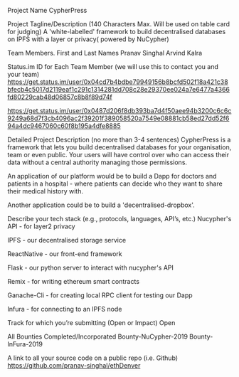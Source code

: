 Project Name
CypherPress

Project Tagline/Description (140 Characters Max. Will be used on table card for judging)
A 'white-labelled' framework to build decentralised databases on IPFS with a layer or privacy( powered by NuCypher)

Team Members. First and Last Names
Pranav Singhal Arvind Kalra

Status.im ID for Each Team Member (we will use this to contact you and your team)
https://get.status.im/user/0x04cd7b4bdbe79949156b8bcfd502f18a421c38bfecb4c5017d2119eaf1c291c1314281dd708c28e29370ee024a7e6477a4366fd80229cab48d06857c8b8f89d74f

https://get.status.im/user/0x0487d206f8db393ba7d4f50aee94b3200c6c6c9249a68d7f3cb4096ac2f39201f389058520a7549e08881cb58ed27dd52f694a4dc9467060c60f8b195a4dfe8885

Detailed Project Description (no more than 3-4 sentences)
CypherPress is a framework that lets you build decentralised databases for your organisation, team or even public. Your users will have control over who can access their data without a central authority managing those permissions.

An application of our platform would be to build a Dapp for doctors and patients in a hospital - where patients can decide who they want to share their medical history with.

Another application could be to build a 'decentralised-dropbox'.

Describe your tech stack (e.g., protocols, languages, API’s, etc.)
Nucypher's API - for layer2 privacy

IPFS - our decentralised storage service

ReactNative - our front-end framework

Flask - our python server to interact with nucypher's API

Remix - for writing ethereum smart contracts

Ganache-Cli - for creating local RPC client for testing our Dapp

Infura - for connecting to an IPFS node

Track for which you’re submitting (Open or Impact)
Open

All Bounties Completed/Incorporated
Bounty-NuCypher-2019 Bounty-InFura-2019

A link to all your source code on a public repo (i.e. Github)
https://github.com/pranav-singhal/ethDenver
